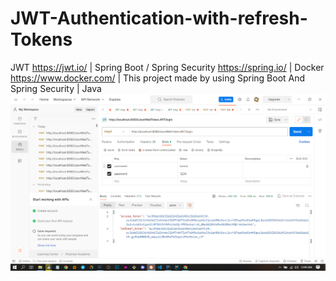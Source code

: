 # JWT-Authentication-with-refresh-Tokens
JWT https://jwt.io/ | Spring Boot / Spring Security https://spring.io/ | Docker https://www.docker.com/ | This project made by using Spring Boot And Spring Security  |  Java 
<img src="https://github.com/shiran-sandaruwan-69x/JWT-Authentication-with-refresh-Tokens/blob/main/screenshort/Screenshot%20(11).png"/>
